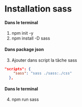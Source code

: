 # Installation sass

#### Dans le terminal

1. npm init -y
2. npm install -D sass

#### Dans package json

3. Ajouter dans script la tâche sass
```json
"scripts": {
    "sass": "sass ./sass:./css"
  },
```

#### Dans le terminal

4. npm run sass
